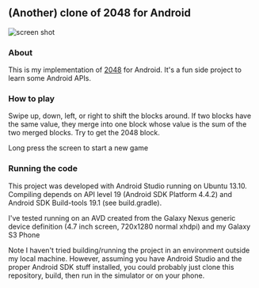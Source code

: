 ## (Another) clone of 2048 for Android

![screen shot](https://raw.github.com/jankes/my2048/master/2048.png)

### About

This is my implementation of [2048](http://gabrielecirulli.github.io/2048/) for Android. It's a fun side project to learn some Android APIs.

### How to play

Swipe up, down, left, or right to shift the blocks around.
If two blocks have the same value, they merge into one block whose value is the sum of the two merged blocks.
Try to get the 2048 block.

Long press the screen to start a new game

### Running the code

This project was developed with Android Studio running on Ubuntu 13.10.
Compiling depends on API level 19 (Android SDK Platform 4.4.2) and Android SDK Build-tools 19.1 (see build.gradle).

I've tested running on an AVD created from the Galaxy Nexus generic device definition (4.7 inch screen, 720x1280 normal xhdpi)
and my Galaxy S3 Phone

Note I haven't tried building/running the project in an environment outside my local machine.
However, assuming you have Android Studio and the proper Android SDK stuff installed, you could probably just
clone this repository, build, then run in the simulator or on your phone.
